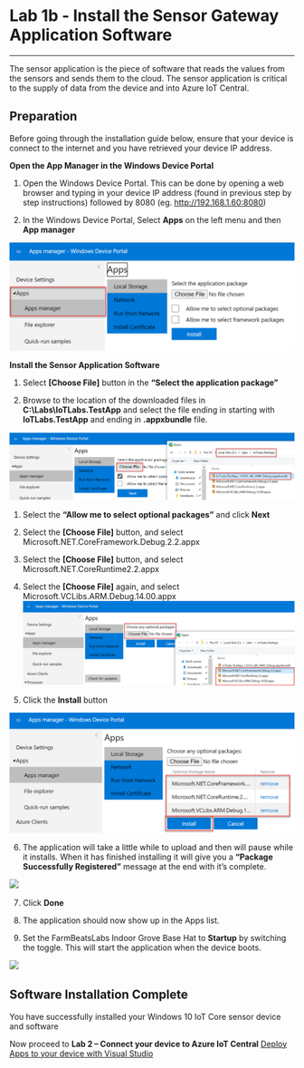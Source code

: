 # Lab 1b - Install the Sensor Gateway Application Software
-------------------------------------------------

The sensor application is the piece of software that reads the values from the sensors and sends them to the cloud. The sensor application is critical to the supply of data from the device and into Azure IoT Central.

Preparation
-----------

Before going through the installation guide below, ensure that your device is connect to the internet and you have retrieved your device IP address. 

**Open the App Manager in the Windows Device Portal**

1. Open the Windows Device Portal. This can be done by opening a web browser and typing in your device IP address (found in previous step by step instructions) followed by 8080 (eg. http://192.168.1.60:8080)

1. In the Windows Device Portal, Select **Apps** on the left menu and then **App manager**

![](media/lab01/1_apps_manager.png)

**Install the Sensor Application Software**

1. Select **[Choose File]** button in the **“Select the application package”**

1. Browse to the location of the downloaded files in **C:\Labs\IoTLabs.TestApp** and select the file ending in starting with **IoTLabs.TestApp** and ending in **.appxbundle** file.

![](media/lab01/1_choose_appxbundle.png)

1. Select the **“Allow me to select optional packages”** and click **Next**

1. Select the **[Choose File]** button, and select Microsoft.NET.CoreFramework.Debug.2.2.appx

1. Select the **[Choose File]** button, and select Microsoft.NET.CoreRuntime2.2.appx

1. Select the **[Choose File]** again, and select Microsoft.VCLibs.ARM.Debug.14.00.appx
![](media/lab01/1_choose_optional_packages.png)

1. Click the **Install** button

![](media/lab01/1_install.png)

6. The application will take a little while to upload and then will pause while it installs. When it has finished installing it will give you a **“Package Successfully Registered”** message at the end with it’s complete.

![](media/b354423514a58623f768a1cfba0a9150.png)

7. Click **Done**

8. The application should now show up in the Apps list.

9. Set the FarmBeatsLabs Indoor Grove Base Hat to **Startup** by switching the
    toggle. This will start the application when the device boots.

![](media/26106e22a35f9156e50772ec7e130abc.png)

Software Installation Complete
------------------------------

You have successfully installed your Windows 10 IoT Core sensor device and
software

Now proceed to **Lab 2 – Connect your device to Azure IoT Central**
[Deploy Apps to your device with Visual Studio](../Labs/Lab2.md)
